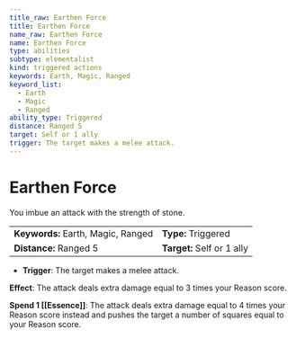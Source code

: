 ```yaml
---
title_raw: Earthen Force
title: Earthen Force
name_raw: Earthen Force
name: Earthen Force
type: abilities
subtype: elementalist
kind: triggered actions
keywords: Earth, Magic, Ranged
keyword_list:
  - Earth
  - Magic
  - Ranged
ability_type: Triggered
distance: Ranged 5
target: Self or 1 ally
trigger: The target makes a melee attack.
---
```


# Earthen Force

You imbue an attack with the strength of stone.

|                                    |                            |
| :--------------------------------- | :------------------------- |
| **Keywords:** Earth, Magic, Ranged | **Type:** Triggered        |
| **Distance:** Ranged 5             | **Target:** Self or 1 ally |

- **Trigger**: The target makes a melee attack.

**Effect**: The attack deals extra damage equal to 3 times your Reason score.

**Spend 1 [[Essence]]**: The attack deals extra damage equal to 4 times your Reason score instead and pushes the target a number of squares equal to your Reason score.
